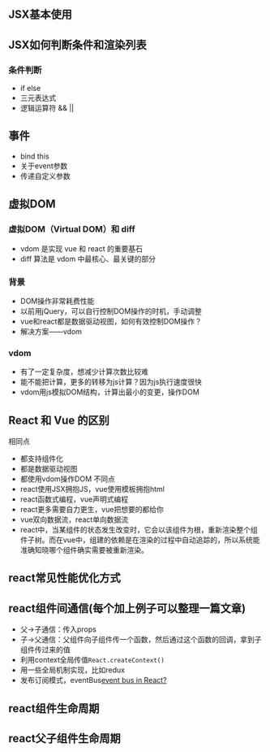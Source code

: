 ## JSX基本使用

## JSX如何判断条件和渲染列表
### 条件判断
- if else
- 三元表达式
- 逻辑运算符 && ||

## 事件
- bind this
- 关于event参数
- 传递自定义参数

## 虚拟DOM
### 虚拟DOM（Virtual DOM）和 diff
- vdom 是实现 vue 和 react 的重要基石
- diff 算法是 vdom 中最核心、最关键的部分
### 背景
- DOM操作非常耗费性能
- 以前用jQuery，可以自行控制DOM操作的时机，手动调整
- vue和react都是数据驱动视图，如何有效控制DOM操作？
- 解决方案——vdom

### vdom
- 有了一定复杂度，想减少计算次数比较难
- 能不能把计算，更多的转移为js计算？因为js执行速度很快
- vdom用js模拟DOM结构，计算出最小的变更，操作DOM  

## React 和 Vue 的区别
相同点
- 都支持组件化
- 都是数据驱动视图
- 都使用vdom操作DOM
不同点
- react使用JSX拥抱JS，vue使用模板拥抱html
- react函数式编程，vue声明式编程
- react更多需要自力更生，vue把想要的都给你
- vue双向数据流，react单向数据流
- react中，当某组件的状态发生改变时，它会以该组件为根，重新渲染整个组件子树。而在vue中，组建的依赖是在渲染的过程中自动追踪的，所以系统能准确知晓哪个组件确实需要被重新渲染。

## react常见性能优化方式
## react组件间通信(每个加上例子可以整理一篇文章)
- 父->子通信：传入props
- 子->父通信：父组件向子组件传一个函数，然后通过这个函数的回调，拿到子组件传过来的值
- 利用context全局传值`React.createContext()`
- 用一些全局机制实现，比如redux
- 发布订阅模式，eventBus[event bus in React?](https://stackoverflow.com/questions/53329773/event-bus-in-react)

## react组件生命周期
## react父子组件生命周期
